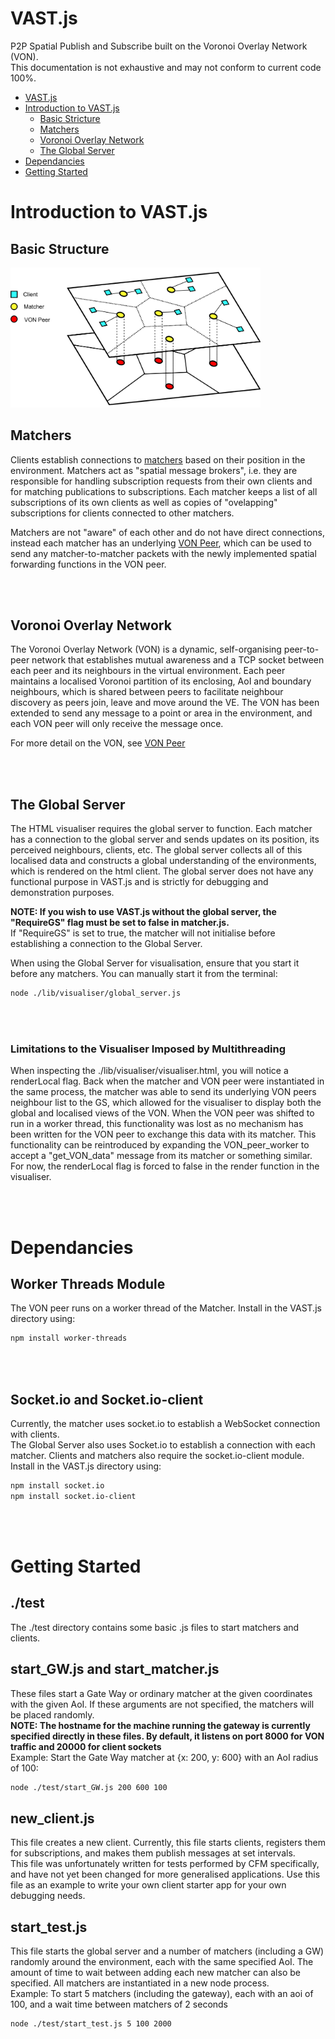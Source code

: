 # VAST.js
P2P Spatial Publish and Subscribe built on the Voronoi Overlay Network (VON).  
This documentation is not exhaustive and may not conform to current code 100%.
 
- [VAST.js](#vastjs)
- [Introduction to VAST.js](#introduction-to-vastjs)
    - [Basic Stricture](#basic-structure)
    - [Matchers](#matchers)
    - [Voronoi Overlay Network](#voronoi-overlay-network)
    - [The Global Server](#the-global-server)
- [Dependancies](#dependancies)
- [Getting Started](#getting-started)

# Introduction to VAST.js
## Basic Structure
<img src="./docs/images/VAST_Layers.png" alt="drawing" width="400"/>

## Matchers
Clients establish connections to [matchers](./docs/matcher.md) based on their position in the environment. Matchers act as "spatial message brokers", i.e. they are responsible for handling subscription requests from their own clients and for matching publications to subscriptions.
Each matcher keeps a list of all subscriptions of its own clients as well as copies of "ovelapping" subscriptions for clients connected to other matchers.  
  
Matchers are not "aware" of each other and do not have direct connections, instead each matcher has an underlying [VON Peer](./docs/VON.md), which can be used to send any matcher-to-matcher packets with the newly implemented spatial forwarding functions in the VON peer. 

<br/><br/>

## Voronoi Overlay Network
The Voronoi Overlay Network (VON) is a dynamic, self-organising peer-to-peer network that establishes mutual awareness and a TCP socket between each peer and its neighbours in the virtual environment. Each peer maintains a localised Voronoi partition of its enclosing, AoI and boundary neighbours, which is shared between peers to facilitate neighbour discovery as peers join, leave and move around the VE. The VON has been extended to send any message to a point or area in the environment, and each VON peer will only receive the message once.
  
For more detail on the VON, see [VON Peer](./docs/VON.md)

<br/><br/>

## The Global Server
The HTML visualiser requires the global server to function. Each matcher has a connection to the global server and sends updates on its position, its perceived neighbours, clients, etc.
The global server collects all of this localised data and constructs a global understanding of the environments, which is rendered on the html client. The global server does not have any functional purpose in VAST.js and is strictly for debugging and demonstration purposes.  
  
**NOTE: If you wish to use VAST.js without the global server, the "RequireGS" flag must be set to false in matcher.js.**  
If "RequireGS" is set to true, the matcher will not initialise before establishing a connection to the Global Server.  
  

When using the Global Server for visualisation, ensure that you start it before any matchers. You can manually start it from the terminal:
```sh
node ./lib/visualiser/global_server.js
```

<br/><br/>

### Limitations to the Visualiser Imposed by Multithreading
When inspecting the ./lib/visualiser/visualiser.html, you will notice a renderLocal flag. Back when the matcher and VON peer were instantiated in the same process, the matcher was able to send its underlying VON peers neighbour list to the GS, which allowed for the visualiser to display both the global and localised views of the VON. 
When the VON peer was shifted to run in a worker thread, this functionality was lost as no mechanism has been written for the VON peer to exchange this data with its matcher. 
This functionality can be reintroduced by expanding the VON_peer_worker to accept a "get_VON_data" message from its matcher or something similar.  
For now, the renderLocal flag is forced to false in the render function in the visualiser.

<br/><br/>

# Dependancies
## Worker Threads Module
The VON peer runs on a worker thread of the Matcher. Install in the VAST.js directory using:
```sh
npm install worker-threads
``` 

<br/><br/>

## Socket.io and Socket.io-client
Currently, the matcher uses socket.io to establish a WebSocket connection with clients.  
The Global Server also uses Socket.io to establish a connection with each matcher.
Clients and matchers also require the socket.io-client module.  
Install in the VAST.js directory using:
```sh
npm install socket.io
npm install socket.io-client
```

<br/><br/>

# Getting Started
## ./test
The ./test directory contains some basic .js files to start matchers and clients.

## start_GW.js and start_matcher.js
These files start a Gate Way or ordinary matcher at the given coordinates with the given AoI. If these arguments are not specified, the matchers will be placed randomly.  
**NOTE: The hostname for the machine running the gateway is currently specified directly in these files. By default, it listens on port 8000 for VON traffic and 20000 for client sockets**  
Example: Start the Gate Way matcher at {x: 200, y: 600} with an AoI radius of 100:
```sh
node ./test/start_GW.js 200 600 100
```

## new_client.js
This file creates a new client. Currently, this file starts clients, registers them for subscriptions, and makes them publish messages at set intervals.  
This file was unfortunately written for tests performed by CFM specifically, and have not yet been changed for more generalised applications. Use this file as an example to write your own client starter app for your own debugging needs. 

## start_test.js
This file starts the global server and a number of matchers (including a GW) randomly around the environment, each with the same specified AoI. The amount of time to wait between adding each new matcher can also be specified. All matchers are instantiated in a new node process.  
Example: To start 5 matchers (including the gateway), each with an aoi of 100, and a wait time between matchers of 2 seconds
```sh
node ./test/start_test.js 5 100 2000
``` 
